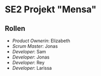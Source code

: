 # SE2 Projekt "Mensa"
## Rollen
- *Product Ownerin*: Elizabeth
- *Scrum Master*: Jonas
- *Developer*: Sam
- *Developer*: Jonas
- *Developer*: Rey
- *Developer*: Larissa